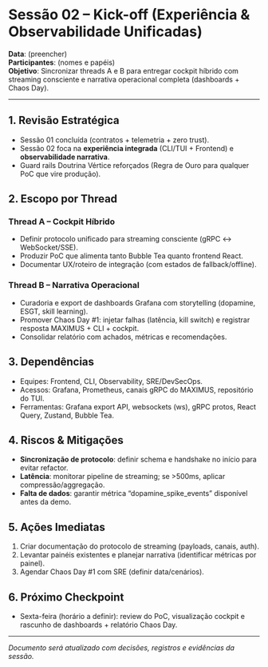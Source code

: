 # Sessão 02 – Kick-off (Experiência & Observabilidade Unificadas)

**Data**: (preencher)  
**Participantes**: (nomes e papéis)  
**Objetivo**: Sincronizar threads A e B para entregar cockpit híbrido com streaming consciente e narrativa operacional completa (dashboards + Chaos Day).

---

## 1. Revisão Estratégica
- Sessão 01 concluída (contratos + telemetria + zero trust).
- Sessão 02 foca na **experiência integrada** (CLI/TUI + Frontend) e **observabilidade narrativa**.
- Guard rails Doutrina Vértice reforçados (Regra de Ouro para qualquer PoC que vire produção).

## 2. Escopo por Thread

### Thread A – Cockpit Híbrido
- Definir protocolo unificado para streaming consciente (gRPC ↔ WebSocket/SSE).
- Produzir PoC que alimenta tanto Bubble Tea quanto frontend React.
- Documentar UX/roteiro de integração (com estados de fallback/offline).

### Thread B – Narrativa Operacional
- Curadoria e export de dashboards Grafana com storytelling (dopamine, ESGT, skill learning).
- Promover Chaos Day #1: injetar falhas (latência, kill switch) e registrar resposta MAXIMUS + CLI + cockpit.
- Consolidar relatório com achados, métricas e recomendações.

## 3. Dependências
- Equipes: Frontend, CLI, Observability, SRE/DevSecOps.
- Acessos: Grafana, Prometheus, canais gRPC do MAXIMUS, repositório do TUI.
- Ferramentas: Grafana export API, websockets (ws), gRPC protos, React Query, Zustand, Bubble Tea.

## 4. Riscos & Mitigações
- **Sincronização de protocolo**: definir schema e handshake no início para evitar refactor.
- **Latência**: monitorar pipeline de streaming; se >500ms, aplicar compressão/aggregação.
- **Falta de dados**: garantir métrica “dopamine_spike_events” disponível antes da demo.

## 5. Ações Imediatas
1. Criar documentação do protocolo de streaming (payloads, canais, auth).
2. Levantar painéis existentes e planejar narrativa (identificar métricas por painel).
3. Agendar Chaos Day #1 com SRE (definir data/cenários).

## 6. Próximo Checkpoint
- Sexta-feira (horário a definir): review do PoC, visualização cockpit e rascunho de dashboards + relatório Chaos Day.

---
*Documento será atualizado com decisões, registros e evidências da sessão.*

